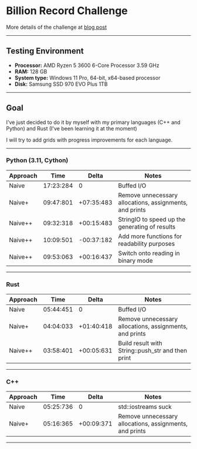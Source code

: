 # Billion Record Challenge

More details of the challenge at [blog post](https://www.morling.dev/blog/one-billion-row-challenge/)

---


## Testing Environment
- **Processor:** AMD Ryzen 5 3600 6-Core Processor                 3.59 GHz
- **RAM:** 128 GB
- **System type:** Windows 11 Pro, 64-bit, x64-based processor
- **Disk:** Samsung SSD 970 EVO Plus 1TB
---


## Goal
I've just decided to do it by myself with my primary languages (C++ and Python) and Rust (I've been learning it at the moment)

I will try to add grids with progress improvements for each language.

---


### Python (3.11, Cython)
| Approach | Time      | Delta      | Notes                                                   |
|----------|-----------|------------|---------------------------------------------------------|
| Naive    | 17:23:284 | 0          | Buffed I/O                                              |
| Naive+   | 09:47:801 | +07:35:483 | Remove unnecessary allocations, assignments, and prints |
| Naive++  | 09:32:318 | +00:15:483 | StringIO to speed up the generating of results          |
| Naive++  | 10:09:501 | -00:37:182 | Add more functions for readability purposes             |
| Naive++  | 09:53:063 | +00:16:437 | Switch onto reading in binary mode                      |

---


### Rust
| Approach | Time      | Delta      | Notes                                                   |
|----------|-----------|------------|---------------------------------------------------------|
| Naive    | 05:44:451 | 0          | Buffed I/O                                              |
| Naive+   | 04:04:033 | +01:40:418 | Remove unnecessary allocations, assignments, and prints |
| Naive++  | 03:58:401 | +00:05:631 | Build result with String::push_str and then print       |

---


### C++
| Approach | Time      | Delta      | Notes                                                   |
|----------|-----------|------------|---------------------------------------------------------|
| Naive    | 05:25:736 | 0          | std::iostreams suck                                     |
| Naive+   | 05:16:365 | +00:09:371 | Remove unnecessary allocations, assignments, and prints |

---
